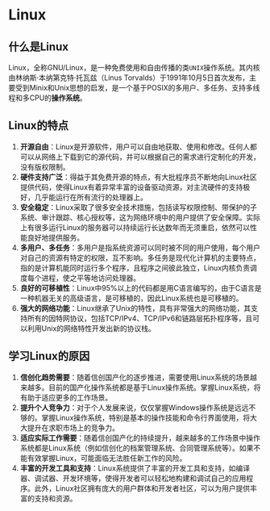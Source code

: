 # Linux



## 什么是Linux

Linux，全称GNU/Linux，是一种免费使用和自由传播的类`UNIX`操作系统。其内核由林纳斯·本纳第克特·托瓦兹（Linus Torvalds）于1991年10月5日首次发布，主要受到Minix和Unix思想的启发，是一个基于POSIX的多用户、多任务、支持多线程和多CPU的**操作系统**。



## Linux的特点

1. **开源自由**：Linux是开源软件，用户可以自由地获取、使用和修改。任何人都可以从网络上下载到它的源代码，并可以根据自己的需求进行定制化的开发，没有版权限制。
2. **硬件支持广泛**：得益于其免费开源的特点，有大批程序员不断地向Linux社区提供代码，使得Linux有着异常丰富的设备驱动资源，对主流硬件的支持极好，几乎能运行在所有流行的处理器上。
3. **安全稳定**：Linux采取了很多安全技术措施，包括读写权限控制、带保护的子系统、审计跟踪、核心授权等，这为网络环境中的用户提供了安全保障。实际上有很多运行Linux的服务器可以持续运行长达数年而无须重启，依然可以性能良好地提供服务。
4. **多用户、多任务**：多用户是指系统资源可以同时被不同的用户使用，每个用户对自己的资源有特定的权限，互不影响。多任务是现代化计算机的主要特点，指的是计算机能同时运行多个程序，且程序之间彼此独立，Linux内核负责调度每个进程，使之平等地访问处理器。
5. **良好的可移植性**：Linux中95%以上的代码都是用C语言编写的，由于C语言是一种机器无关的高级语言，是可移植的，因此Linux系统也是可移植的。
6. **强大的网络功能**：Linux继承了Unix的特性，具有非常强大的网络功能，其支持所有的因特网协议，包括TCP/IPv4、TCP/IPv6和链路层拓扑程序等，且可以利用Unix的网络特性开发出新的协议栈。



## 学习Linux的原因

1. **信创化趋势需要**：随着信创国产化的逐步推进，需要使用Linux系统的场景越来越多。目前的国产化操作系统都是基于Linux操作系统。掌握Linux系统，将有助于适应更多的工作场景。
2. **提升个人竞争力**：对于个人发展来说，仅仅掌握Windows操作系统是远远不够的。掌握Linux操作系统，特别是基本的操作技能和命令行界面使用，将大大提升在求职市场上的竞争力。
3. **适应实际工作需要**：随着信创国产化的持续提升，越来越多的工作场景中操作系统都是Linux系统（例如信创化的档案管理系统、合同管理系统等）。如果不能有效掌握Linux，可能面临无法胜任新工作的风险。
4. **丰富的开发工具和支持**：Linux系统提供了丰富的开发工具和支持，如编译器、调试器、开发环境等，使得开发者可以轻松地构建和调试自己的应用程序。此外，Linux社区拥有庞大的用户群体和开发者社区，可以为用户提供丰富的支持和资源。